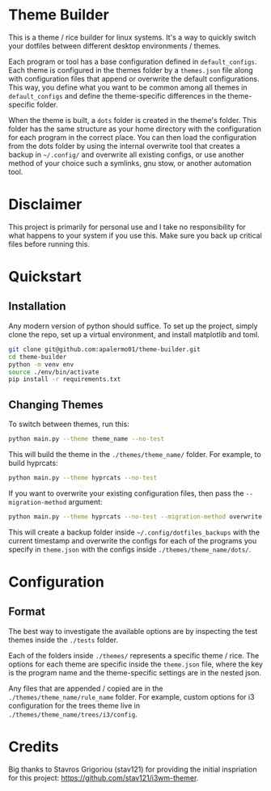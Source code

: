 # Theme Builder 

This is a theme / rice builder for linux systems. It's a way to quickly switch
your dotfiles between different desktop environments / themes. 

Each program or tool has a base configuration defined in `default_configs`. Each
theme is configured in the themes folder by a `themes.json` file along with
configuration files that append or overwrite the default configurations. This
way, you define what you want to be common among all themes in `default_configs`
and define the theme-specific differences in the theme-specific folder.

When the theme is built, a `dots` folder is created in the theme's folder. This
folder has the same structure as your home directory with the configuration for
each program in the correct place. You can then load the configuration from the
dots folder by using the internal overwrite tool that creates a backup in
`~/.config/` and overwrite all existing configs, or use another method of your
choice such a symlinks, gnu stow, or another automation tool.

# Disclaimer

This project is primarily for personal use and I take no responsibility for
what happens to your system if you use this. Make sure you back up critical
files before running this. 

# Quickstart

## Installation 
Any modern version of python should suffice. To set up the project, simply clone
the repo, set up a virtual environment, and install matplotlib and toml.

```bash 
git clone git@github.com:apalermo01/theme-builder.git
cd theme-builder 
python -m venv env 
source ./env/bin/activate 
pip install -r requirements.txt
```

## Changing Themes

To switch between themes, run this: 
```bash 
python main.py --theme theme_name --no-test
```

This will build the theme in the `./themes/theme_name/` folder. For example, to
build hyprcats:

```bash
python main.py --theme hyprcats --no-test
```

If you want to overwrite your existing configuration files, then pass the
`--migration-method` argument:

```bash
python main.py --theme hyprcats --no-test --migration-method overwrite
```

This will create a backup folder inside `~/.config/dotfiles_backups` with the
current timestamp and overwrite the configs for each of the programs you specify
in `theme.json` with the configs inside `./themes/theme_name/dots/`.


# Configuration 

## Format 

The best way to investigate the available options are by inspecting the test
themes inside the `./tests` folder.


Each of the folders inside `./themes/` represents a specific theme / rice. The
options for each theme are specific inside the `theme.json` file, where the key
is the program name and the theme-specific settings are in the nested json.

Any files that are appended / copied are in the `./themes/theme_name/rule_name`
folder. For example, custom options for i3 configuration for the trees theme
live in `./themes/theme_name/trees/i3/config`. 

# Credits

Big thanks to Stavros Grigoriou (stav121) for providing the initial inspriation
for this project: https://github.com/stav121/i3wm-themer.

